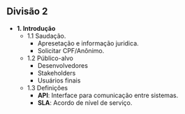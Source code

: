 ## Divisão 2

- **1. Introdução**
  - 1.1 Saudação.
    - Apresetação e informação juridica.
    - Solicitar CPF/Anônimo.
  - 1.2 Público-alvo
    - Desenvolvedores
    - Stakeholders
    - Usuários finais
  - 1.3 Definições
    - **API**: Interface para comunicação entre sistemas.
    - **SLA**: Acordo de nível de serviço.

